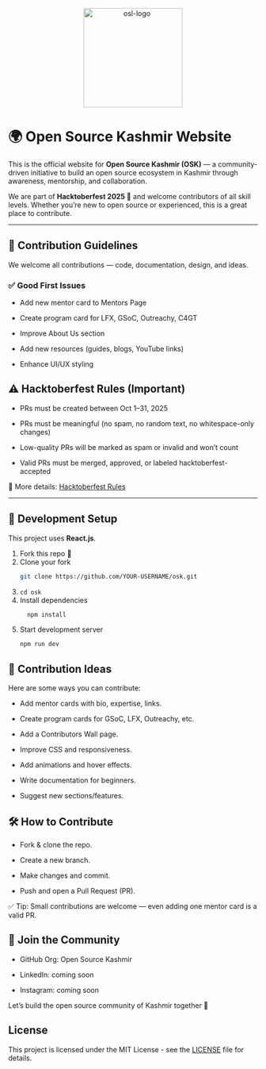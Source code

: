 <div style="text-align: center;">
  <img 
    src="https://github.com/user-attachments/assets/50faf505-4be4-4bf9-8531-386fd5036b00" 
    alt="osl-logo" 
    style="margin:auto; width:200px; display:block;" 
  />
</div>

# 🌍 Open Source Kashmir Website

This is the official website for **Open Source Kashmir (OSK)** — a community-driven initiative to build an open source ecosystem in Kashmir through awareness, mentorship, and collaboration.  

We are part of **Hacktoberfest 2025 🎉** and welcome contributors of all skill levels. Whether you’re new to open source or experienced, this is a great place to contribute.  

---
## 🤝 Contribution Guidelines

We welcome all contributions — code, documentation, design, and ideas.

### ✅ Good First Issues

- Add new mentor card to Mentors Page

- Create program card for LFX, GSoC, Outreachy, C4GT

- Improve About Us section

- Add new resources (guides, blogs, YouTube links)

- Enhance UI/UX styling

## ⚠️ Hacktoberfest Rules (Important)

- PRs must be created between Oct 1–31, 2025

- PRs must be meaningful (no spam, no random text, no whitespace-only changes)

- Low-quality PRs will be marked as spam or invalid and won’t count

- Valid PRs must be merged, approved, or labeled hacktoberfest-accepted

📖 More details: [Hacktoberfest Rules](https://hacktoberfest.com/)

---

## 🚀 Development Setup
This project uses **React.js**.

1. Fork this repo 🍴  
2. Clone your fork
   ```bash
   git clone https://github.com/YOUR-USERNAME/osk.git
3. ```cd osk```
4. Install dependencies
   ```bash
     npm install

5. Start development server
   ```bash
   npm run dev


## 🎯 Contribution Ideas

Here are some ways you can contribute:

- Add mentor cards with bio, expertise, links.

- Create program cards for GSoC, LFX, Outreachy, etc.

- Add a Contributors Wall page.

- Improve CSS and responsiveness.

- Add animations and hover effects.

- Write documentation for beginners.

- Suggest new sections/features.


## 🛠 How to Contribute

- Fork & clone the repo.

- Create a new branch.

- Make changes and commit.

- Push and open a Pull Request (PR).

✅ Tip: Small contributions are welcome — even adding one mentor card is a valid PR.


## 🤝 Join the Community

- GitHub Org: Open Source Kashmir

- LinkedIn: coming soon

- Instagram: coming soon

Let’s build the open source community of Kashmir together 🚀

## License

This project is licensed under the MIT License - see the [LICENSE](./LICENSE.md) file for details.
